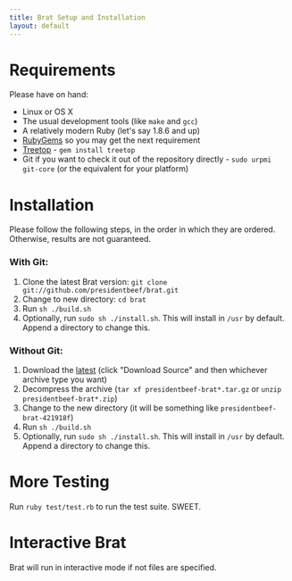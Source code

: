 ```yaml
---
title: Brat Setup and Installation
layout: default
---
```


# Requirements

Please have on hand:

* Linux or OS X
* The usual development tools (like `make` and `gcc`)
* A relatively modern Ruby (let's say 1.8.6 and up)
* [RubyGems](http://rubyforge.org/projects/rubygems/) so you may get the next requirement
* [Treetop](http://treetop.rubyforge.org/) - `gem install treetop`
* Git if you want to check it out of the repository directly - `sudo urpmi git-core` (or the equivalent for your platform)

# Installation

Please follow the following steps, in the order in which they are ordered. Otherwise, results are not guaranteed.

### With Git:

1. Clone the latest Brat version: `git clone git://github.com/presidentbeef/brat.git`
2. Change to new directory: `cd brat`
3. Run `sh ./build.sh`
4. Optionally, run `sudo sh ./install.sh`. This will install in `/usr` by default. Append a directory to change this.


### Without Git:

1. Download the [latest](http://github.com/presidentbeef/brat/) (click "Download Source" and then whichever archive type you want)
2. Decompress the archive (`tar xf presidentbeef-brat*.tar.gz` or `unzip presidentbeef-brat*.zip`)
3. Change to the new directory (it will be something like `presidentbeef-brat-421918f`)
4. Run `sh ./build.sh`
5. Optionally, run `sudo sh ./install.sh`. This will install in `/usr` by default. Append a directory to change this.

# More Testing

Run `ruby test/test.rb` to run the test suite. SWEET.

# Interactive Brat

Brat will run in interactive mode if not files are specified.
